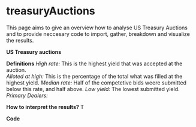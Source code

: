 # treasuryAuctions
This page aims to give an overview how to analyse US Treasury Auctions and to provide neccesary code to import, gather, breakdown and visualize the results.

**US Treasury auctions**

**Definitions**
*High rate:* This is the highest yield that was accepted at the auction. <br>
*Alloted at high:* This is the percentage of the total what was filled at the highest yield.
*Median rate:* Half of the competetive bids weere submitted below this rate, and half above.
*Low yield:* The lowest submitted yield.
*Primary Dealers:* 

**How to interpret the results?**
T


**Code**
